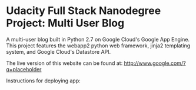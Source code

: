 # Udacity Full Stack Nanodegree Project: Multi User Blog

A multi-user blog built in Python 2.7 on Google Cloud's Google App Engine. This project features the webapp2 python web framework, jinja2 templating system, and Google Cloud's Datastore API.

The live version of this website can be found at:
http://www.google.com/?q=placeholder


Instructions for deploying app:
